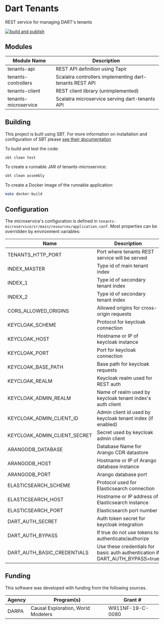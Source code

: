 # Dart Tenants

REST service for managing DART's tenants

[![build and publish](https://github.com/twosixlabs-dart/dart-tenants/actions/workflows/build-and-publish.yml/badge.svg)](https://github.com/twosixlabs-dart/dart-tenants/actions/workflows/build-and-publish.yml)

## Modules

| Module Name          | Description                                             |
|----------------------|---------------------------------------------------------|
| tenants-api          | REST API definition using Tapir                         |
| tenants-controllers  | Scalatra controllers implementing dart-tenants REST API |
| tenants-client       | REST client library (unimplemented)                     |
| tenants-microservice | Scalatra microservice serving dart-tenants API          |

## Building
This project is built using SBT. For more information on installation and configuration of SBT please [see their documentation](https://www.scala-sbt.org/1.x/docs/)

To build and test the code:
```bash
sbt clean test
````

To create a runnable JAR of tenants-microservice:
```bash
sbt clean assembly
```

To create a Docker image of the runnable application:
```bash
make docker-build
```


## Configuration

The microservice's configuration is defined in `tenants-microservice/sr/main/resources/application.conf`. Most properties can be overridden
by environment variables:

| Name	                        | Description	                                                                 | Example Values                          |
|------------------------------|------------------------------------------------------------------------------|-----------------------------------------|
| TENANTS_HTTP_PORT            | Port where tenants REST service will be served                               | `8080` (default)                        |
| INDEX_MASTER                 | Type id of main tenant index                                                 | `arango` (default) / `in-memory`        |
| INDEX_1                      | Type id of secondary tenant index                                            | `elasticsearch` (default) / `none`      |
| INDEX_2                      | Type id of secondary tenant index                                            | `keycloak` (default) / `none`           |
| CORS_ALLOWED_ORIGINS         | Allowed origins for cross-origin requests                                    | `*` (default)                           |
| KEYCLOAK_SCHEME              | Protocol for keycloak connection                                             | `https` (default)                       |
| KEYCLOAK_HOST                | Hostname or IP of keycloak instance                                          | `localhost` (default)                   |
| KEYCLOAK_PORT                | Port for keycloak connection                                                 | `8090` (default)                        |
| KEYCLOAK_BASE_PATH           | Base path for keycloak requests                                              | `auth` (default)                        | 
| KEYCLOAK_REALM               | Keycloak realm used for REST auth                                            | `dart` (default)                        |
| KEYCLOAK_ADMIN_REALM         | Name of realm used by keycloak tenant index's auth client                    | `dart` (default)                        |
| KEYCLOAK_ADMIN_CLIENT_ID     | Admin client id used by keycloak tenant index (if enabled)                   | `dart-admin` (default)                  |
| KEYCLOAK_ADMIN_CLIENT_SECRET | Secret used by keycloak admin client                                         | `a5dd2106-326b-4b2b-bf0a-c4afd5e86851`  |
| ARANGODB_DATABASE            | Database Name for Arango CDR datastore                                       | `dart` (default)                        |
| ARANGODB_HOST                | Hostname or IP of Arango database instance                                   | `localhost` (default) / `dart-arangodb` |
| ARANGODB_PORT                | Arango database port                                                         | `8529` (default)                        |
| ELASTICSEARCH_SCHEME         | Protocol used for Elasticsearch connection                                   | `http` (default)                        |
| ELASTICSEARCH_HOST           | Hostname or IP address of Elasticsearch instance                             | `localhost` (default)                   |
| ELASTICSEARCH_PORT           | Elasticsearch port number                                                    | `9200` (default)                        |
| DART_AUTH_SECRET             | Auth token secret for keycloak integration                                   | `xxyyzz` (no default)                   |
| DART_AUTH_BYPASS             | If true do not use tokens to authenticate/authorize                          | `"true"` or `"false"`                   |
| DART_AUTH_BASIC_CREDENTIALS  | Use these credentials for basic auth authentication if DART_AUTH_BYPASS=true | `user1:pass1,user2:pass2`               |

## Funding
This software was developed with funding from the following sources.

| Agency | Program(s)                         | Grant #          |
|--------|------------------------------------|------------------|
| DARPA  | Causal Exploration, World Modelers | W911NF-19-C-0080 |
